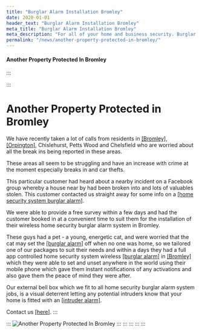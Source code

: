 ```yaml
---
title: "Burglar Alarm Installation Bromley"
date: 2020-01-01
header_text: "Burglar Alarm Installation Bromley"
meta_title: "Burglar Alarm Installation Bromley"
meta_description: "For all of your home and business security. Burglar Alarm Servicing, Burglar Alarm Installation, Alarm Battery and CCTV. Call 020 8302 4065 or email us."
permalink: "/news/another-property-protected-in-bromley/"
---
```


#### Another Property Protected In Bromley

:::

::: 
# Another Property Protected in Bromley

We have recently taken a lot of calls from residents in [[Bromley]](../pages/bromley.php.html), [[Orpington]](../pages/orpington.php.html), Chislehurst, Petts Wood and Chelsfield who are worried about all the break ins being reported in these areas.

These areas all seem to be struggling and have an increase with crime at the moment especially breaks in and car thefts.

This particular customer had heard about a nearby incident on a Facebook group whereby a house near by had been broken into and lots of valuables stolen. This customer contacted us straight away for some info on a [[home security system burglar alarm]](../categories/burglar-alarms.php.html).

We were able to provide a free survey within a few days and had the customer booked in at a convenient time to suit them for the installation of their wireless home security burglar alarm system in Bromley.

These guys had a pet - a young, energetic cat, and were worried that the cat may set the [[burglar alarm]](../categories/burglar-alarms.php.html) off when no one was home, so we tailored one of our packages to suit their needs and within a days they had a full app controlled home security system wireless [[burglar alarm]](../categories/burglar-alarms.php.html) in [[Bromley]](../pages/bromley.php.html) which they were able to set and unset anywhere in the world using their mobile phone which gave them instant notifications of any activations and also gave them the peace of mind they were after.

Our external bell box which we fit to all home security burglar alarm system jobs, is a visual deterrent letting any potential intruders know that your home is fitted with an [[intruder alarm]](../categories/burglar-alarms.php.html).

Contact us [[here]](../contact.php.html).
:::

::: 
![Another Property Protected In Bromley](https://res.cloudinary.com/kbs/image/upload/n86xv0hs7nodstiewsmt.jpg)
:::
:::
:::
:::
:::